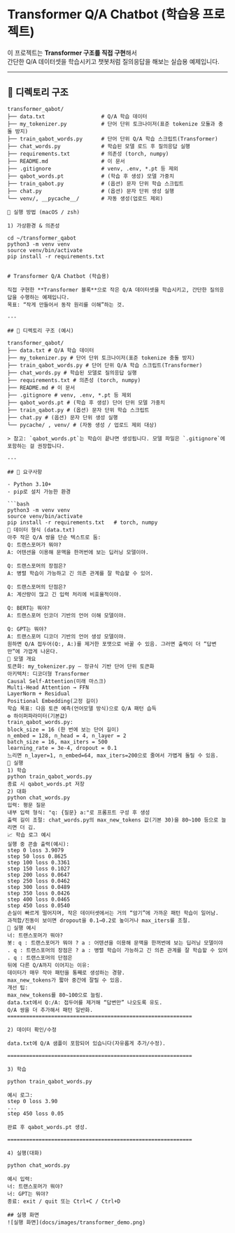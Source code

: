 # Transformer Q/A Chatbot (학습용 프로젝트)

이 프로젝트는 **Transformer 구조를 직접 구현**해서  
간단한 Q/A 데이터셋을 학습시키고 챗봇처럼 질의응답을 해보는 실습용 예제입니다.

---


## 📂 디렉토리 구조

```text
transformer_qabot/
├── data.txt                  # Q/A 학습 데이터
├── my_tokenizer.py           # 단어 단위 토크나이저(표준 tokenize 모듈과 충돌 방지)
├── train_qabot_words.py      # 단어 단위 Q/A 학습 스크립트(Transformer)
├── chat_words.py             # 학습된 모델 로드 후 질의응답 실행
├── requirements.txt          # 의존성 (torch, numpy)
├── README.md                 # 이 문서
├── .gitignore                # venv, .env, *.pt 등 제외
├── qabot_words.pt            # (학습 후 생성) 모델 가중치
├── train_qabot.py            # (옵션) 문자 단위 학습 스크립트
├── chat.py                   # (옵션) 문자 단위 생성 실행
└── venv/, __pycache__/       # 자동 생성(업로드 제외)

🚀 실행 방법 (macOS / zsh)

1) 가상환경 & 의존성

cd ~/transformer_qabot
python3 -m venv venv
source venv/bin/activate
pip install -r requirements.txt


# Transformer Q/A Chatbot (학습용)

직접 구현한 **Transformer 블록**으로 작은 Q/A 데이터셋을 학습시키고, 간단한 질의응답을 수행하는 예제입니다.  
목표: “작게 만들어서 동작 원리를 이해”하는 것.

---

## 📂 디렉토리 구조 (예시)

transformer_qabot/
├── data.txt # Q/A 학습 데이터
├── my_tokenizer.py # 단어 단위 토크나이저(표준 tokenize 충돌 방지)
├── train_qabot_words.py # 단어 단위 Q/A 학습 스크립트(Transformer)
├── chat_words.py # 학습된 모델로 질의응답 실행
├── requirements.txt # 의존성 (torch, numpy)
├── README.md # 이 문서
├── .gitignore # venv, .env, *.pt 등 제외
├── qabot_words.pt # (학습 후 생성) 단어 단위 모델 가중치
├── train_qabot.py # (옵션) 문자 단위 학습 스크립트
├── chat.py # (옵션) 문자 단위 생성 실행
└── pycache/ , venv/ # (자동 생성 / 업로드 제외 대상)

> 참고: `qabot_words.pt`는 학습이 끝나면 생성됩니다. 모델 파일은 `.gitignore`에 포함하는 걸 권장합니다.

---

## 🔧 요구사항

- Python 3.10+
- pip로 설치 가능한 환경

```bash
python3 -m venv venv
source venv/bin/activate
pip install -r requirements.txt   # torch, numpy
🧾 데이터 형식 (data.txt)
아주 작은 Q/A 쌍을 단순 텍스트로 둠:
Q: 트랜스포머가 뭐야?
A: 어텐션을 이용해 문맥을 한꺼번에 보는 딥러닝 모델이야.

Q: 트랜스포머의 장점은?
A: 병렬 학습이 가능하고 긴 의존 관계를 잘 학습할 수 있어.

Q: 트랜스포머의 단점은?
A: 계산량이 많고 긴 입력 처리에 비효율적이야.

Q: BERT는 뭐야?
A: 트랜스포머 인코더 기반의 언어 이해 모델이야.

Q: GPT는 뭐야?
A: 트랜스포머 디코더 기반의 언어 생성 모델이야.
원하면 Q/A 접두어(Q:, A:)를 제거한 포맷으로 바꿀 수 있음. 그러면 출력이 더 “답변만”에 가깝게 나온다.
🧠 모델 개요
토큰화: my_tokenizer.py – 정규식 기반 단어 단위 토큰화
아키텍처: 디코더형 Transformer
Causal Self-Attention(미래 마스크)
Multi-Head Attention → FFN
LayerNorm + Residual
Positional Embedding(고정 길이)
학습 목표: 다음 토큰 예측(언어모델 방식)으로 Q/A 패턴 습득
⚙️ 하이퍼파라미터(기본값)
train_qabot_words.py:
block_size = 16 (한 번에 보는 단어 길이)
n_embed = 128, n_head = 4, n_layer = 2
batch_size = 16, max_iters = 500
learning_rate = 3e-4, dropout = 0.1
느리면 n_layer=1, n_embed=64, max_iters=200으로 줄여서 가볍게 돌릴 수 있음.
🚀 실행
1) 학습
python train_qabot_words.py
종료 시 qabot_words.pt 저장
2) 대화
python chat_words.py
입력: 평문 질문
내부 입력 형식: "q: {질문} a:"로 프롬프트 구성 후 생성
출력 길이 조절: chat_words.py의 max_new_tokens 값(기본 30)을 80~100 등으로 늘리면 더 김.
📈 학습 로그 예시
실행 중 콘솔 출력(예시):
step 0 loss 3.9079
step 50 loss 0.8625
step 100 loss 0.3361
step 150 loss 0.1027
step 200 loss 0.0647
step 250 loss 0.0462
step 300 loss 0.0489
step 350 loss 0.0426
step 400 loss 0.0465
step 450 loss 0.0540
손실이 빠르게 떨어지며, 작은 데이터셋에서는 거의 “암기”에 가까운 패턴 학습이 일어남.
과적합/진동이 보이면 dropout을 0.1→0.2로 높이거나 max_iters를 조절.
💬 실행 예시
너: 트랜스포머가 뭐야?
봇: q : 트랜스포머가 뭐야 ? a : 어텐션을 이용해 문맥을 한꺼번에 보는 딥러닝 모델이야 . q : 트랜스포머의 장점은 ? a : 병렬 학습이 가능하고 긴 의존 관계를 잘 학습할 수 있어 . q : 트랜스포머의 단점은
뒤에 다른 Q/A까지 이어지는 이유:
데이터가 매우 작아 패턴을 통째로 생성하는 경향.
max_new_tokens가 짧아 중간에 잘릴 수 있음.
개선 팁:
max_new_tokens를 80~100으로 늘림.
data.txt에서 Q:/A: 접두어를 제거해 “답변만” 나오도록 유도.
Q/A 쌍을 더 추가해서 패턴 일반화.
===========================================================

2) 데이터 확인/수정

data.txt에 Q/A 샘플이 포함되어 있습니다(자유롭게 추가/수정).

===========================================================

3) 학습

python train_qabot_words.py

예시 로그:
step 0 loss 3.90
...
step 450 loss 0.05

완료 후 qabot_words.pt 생성.

===========================================================

4) 실행(대화)

python chat_words.py

예시 입력:
너: 트랜스포머가 뭐야?
너: GPT는 뭐야?
종료: exit / quit 또는 Ctrl+C / Ctrl+D

## 실행 화면
![실행 화면](docs/images/transformer_demo.png)
      
